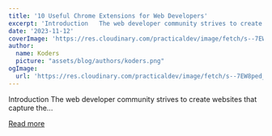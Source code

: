 ```yaml
---
title: '10 Useful Chrome Extensions for Web Developers'
excerpt: 'Introduction   The web developer community strives to create websites that capture the...'
date: '2023-11-12'
coverImage: 'https://res.cloudinary.com/practicaldev/image/fetch/s--7EW8ped_--/c_imagga_scale,f_auto,fl_progressive,h_420,q_auto,w_1000/https://dev-to-uploads.s3.amazonaws.com/uploads/articles/7ycsu7xz0ltfcd0fm3p1.png'
author:
  name: Koders
  picture: "assets/blog/authors/koders.png"
ogImage:
  url: 'https://res.cloudinary.com/practicaldev/image/fetch/s--7EW8ped_--/c_imagga_scale,f_auto,fl_progressive,h_420,q_auto,w_1000/https://dev-to-uploads.s3.amazonaws.com/uploads/articles/7ycsu7xz0ltfcd0fm3p1.png'
---
```


Introduction   The web developer community strives to create websites that capture the...

[Read more](https://dev.to/this-is-learning/10-useful-chrome-extensions-for-web-developers-meg)
